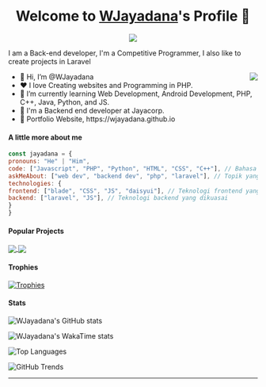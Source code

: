 <p align="center">
<h1 align="center">Welcome to <a href="https://github.com/WJayadana">WJayadana</a>'s Profile 👋</h1>
</p>
<p align="center">
<a align="center" href="https://github.com/DenverCoder1/readme-typing-svg"><img src="https://readme-typing-svg.herokuapp.com?&font=IBM+Plex+Sans&color=F72EE2&size=25&lines=Welcome+to+my+GitHub+Profile!;I'm+a+Back+end+developer;I'm+a+competitive+programmer;I'm+a+Laravel+developer" /></a>
</p>
<p>I am a Back-end developer, I'm a Competitive Programmer, I also like to create projects in Laravel</p>
<img align="right" src="https://media.giphy.com/media/M9gbBd9nbDrOTu1Mqx/giphy.gif">
<ul>
<li>👋 Hi, I’m @WJayadana</li>
<li>❤️ I love Creating websites and Programming in PHP.</li>
<li>🌱 I’m currently learning Web Development, Android Development, PHP, C++, Java, Python, and JS.</li>
<li>💼 I'm a Backend end developer at Jayacorp.</li>
<li>🧐 Portfolio Website, https://wjayadana.github.io</li>
</ul>

#### A little more about me
```javascript
const jayadana = {
pronouns: "He" | "Him",
code: ["Javascript", "PHP", "Python", "HTML", "CSS", "C++"], // Bahasa pemrograman yang dikuasai
askMeAbout: ["web dev", "backend dev", "php", "laravel"], // Topik yang dapat ditanyakan
technologies: {
frontend: ["blade", "CSS", "JS", "daisyui"], // Teknologi frontend yang dikuasai
backend: ["laravel", "JS"], // Teknologi backend yang dikuasai
}
}

```


#### Popular Projects
<a href="[https://github.com/MrBlueBird2/to-do-list-flask](https://github.com/WJayadana/jayabsen)">
<!-- Change the `github-readme-stats.anuraghazra1.vercel.app` to `github-readme-stats.vercel.app`  -->
<img align="center" src="https://github-readme-stats.anuraghazra1.vercel.app/api/pin/?username=WJayadana&repo=jayabsen&theme=onedark" />
</a>    
<a href="https://github.com/WJayadana/laravel-installer">
<!-- Change the `github-readme-stats.anuraghazra1.vercel.app` to `github-readme-stats.vercel.app`  -->
<img align="center" src="https://github-readme-stats.anuraghazra1.vercel.app/api/pin/?username=WJayadana&repo=laravel-installer&theme=onedark"/>
</a>

#### Trophies
<p>
  <a href="https://github.com/ryo-ma/github-profile-trophy">
    <img src="https://github-profile-trophy.vercel.app/?username=WJayadana&row=2&column=6&theme=onedark&column=8&no-frame=false&no-bg=false" alt="Trophies">
  </a>
</p>

#### Stats
<p>
  <a>
    <img src="https://github-readme-stats.vercel.app/api?username=WJayadana&show_icons=true&include_all_commits=true&theme=onedark" alt="WJayadana's GitHub stats" />
  </a>
</p>

<p>
  <a>
    <img src="https://github-readme-stats.vercel.app/api/wakatime?username=WJayadana&hide_progress=true&theme=tokyonight" alt="WJayadana's WakaTime stats" />
  </a>
</p>

<p>
  <a>
    <img src="https://github-readme-stats.vercel.app/api/top-langs/?username=WJayadana&hide=XML,Rich%20Text%20Format&theme=tokyonight&layout=compact&langs_count=8" alt="Top Languages" />
  </a>
</p>

<p>
  <a>
    <img src="https://api.githubtrends.io/user/svg/WJayadana/langs?time_range=one_year&theme=dark" alt="GitHub Trends" />
  </a>
</p>


------
